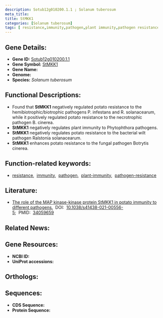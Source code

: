 ```yaml
---
description: Sotub12g010200.1.1 ; Solanum tuberosum
meta_title:
title: StMKK1
categories: [Solanum tuberosum]
tags: [ resistance,immunity,pathogen,plant immunity,pathogen resistance ]
---
```


## Gene Details:
- **Gene ID:** [Sotub12g010200.1.1]()
- **Gene Symbol:** <u>StMKK1</u>
- **Gene Name:** 
- **Genome:** []()
- **Species:** *Solanum tuberosum*

## Functional Descriptions:
   - Found that **StMKK1** negatively regulated potato resistance to the hemibiotrophic/biotrophic pathogens P. infestans and R. solanacearum, while it positively regulated potato resistance to the necrotrophic pathogen B. cinerea.
   - **StMKK1** negatively regulates plant immunity to Phytophthora pathogens.
   - **StMKK1** negatively regulates potato resistance to the bacterial wilt pathogen Ralstonia solanacearum.
   - **StMKK1** enhances potato resistance to the fungal pathogen Botrytis cinerea.

## Function-related keywords:
   - [resistance](/tags/resistance/),&nbsp;&nbsp;[immunity](/tags/immunity/),&nbsp;&nbsp;[pathogen](/tags/pathogen/),&nbsp;&nbsp;[plant-immunity](/tags/plant-immunity/),&nbsp;&nbsp;[pathogen-resistance](/tags/pathogen-resistance/)

## Literature:
   - [The role of the MAP kinase-kinase protein StMKK1 in potato immunity to different pathogens.](https://doi.org/10.1038/s41438-021-00556-5)&nbsp;&nbsp;DOI:&nbsp;&nbsp;[10.1038/s41438-021-00556-5](https://doi.org/10.1038/s41438-021-00556-5);&nbsp;&nbsp;PMID:&nbsp;&nbsp;[34059659](https://pubmed.ncbi.nlm.nih.gov/34059659/)

## Related News:

## Gene Resources:
- **NCBI ID:**  [](https://www.ncbi.nlm.nih.gov/gene/?term=)
- **UniProt accessions:**  [](https://www.uniprot.org/uniprotkb//entry)

## Orthologs:

## Sequences:
- **CDS Sequence:**
- **Protein Sequence:**
